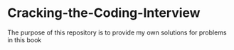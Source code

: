 # Cracking-the-Coding-Interview
The purpose of this repository is to provide my own solutions for problems in this book
